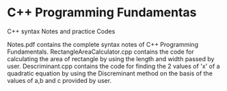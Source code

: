 # C++ Programming Fundamentas
C++ syntax Notes and practice Codes

Notes.pdf contains the complete syntax notes of C++ Programming Fundamentals.
RectangleAreaCalculator.cpp contains the code for calculating the area of rectangle by using the length and width passed by user.
Descriminant.cpp contains the code for finding the 2 values of 'x' of a quadratic equation by using the Discreminant method on the basis of the values of a,b and c provided by user.
